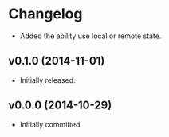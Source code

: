 # Changelog

- Added the ability use local or remote state.

## v0.1.0 (2014-11-01)

- Initially released.

## v0.0.0 (2014-10-29)

- Initially committed.
